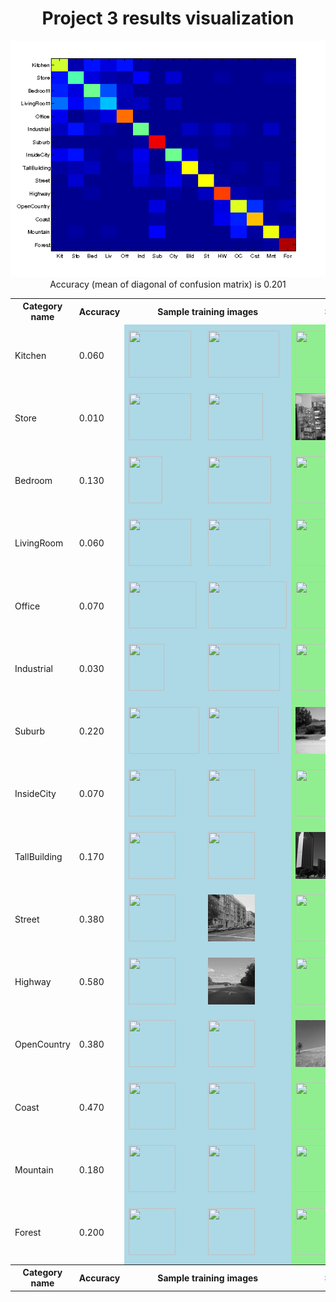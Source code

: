 <center>
<h1>Project 3 results visualization</h1>
<img src="confusion_matrix.png">

<br>
Accuracy (mean of diagonal of confusion matrix) is 0.201
<p>

<table border=0 cellpadding=4 cellspacing=1>
<tr>
<th>Category name</th>
<th>Accuracy</th>
<th colspan=2>Sample training images</th>
<th colspan=2>Sample true positives</th>
<th colspan=2>False positives with true label</th>
<th colspan=2>False negatives with wrong predicted label</th>
</tr>
<tr>
<td>Kitchen</td>
<td>0.060</td>
<td bgcolor=LightBlue><img src="thumbnails/Kitchen_image_0210.jpg" width=100 height=75></td>
<td bgcolor=LightBlue><img src="thumbnails/Kitchen_image_0087.jpg" width=114 height=75></td>
<td bgcolor=LightGreen><img src="thumbnails/Kitchen_image_0175.jpg" width=100 height=75></td>
<td bgcolor=LightGreen><img src="thumbnails/Kitchen_image_0110.jpg" width=100 height=75></td>
<td bgcolor=LightCoral><img src="thumbnails/Office_image_0131.jpg" width=119 height=75><br><small>Office</small></td>
<td bgcolor=LightCoral><img src="thumbnails/InsideCity_image_0069.jpg" width=75 height=75><br><small>InsideCity</small></td>
<td bgcolor=#FFBB55><img src="thumbnails/Kitchen_image_0036.jpg" width=57 height=75><br><small>Highway</small></td>
<td bgcolor=#FFBB55><img src="thumbnails/Kitchen_image_0156.jpg" width=91 height=75><br><small>TallBuilding</small></td>
</tr>
<tr>
<td>Store</td>
<td>0.010</td>
<td bgcolor=LightBlue><img src="thumbnails/Store_image_0250.jpg" width=100 height=75></td>
<td bgcolor=LightBlue><img src="thumbnails/Store_image_0126.jpg" width=88 height=75></td>
<td bgcolor=LightGreen><img src="thumbnails/Store_image_0009.jpg" width=100 height=75></td>
<td bgcolor=LightGreen></td>
<td bgcolor=LightCoral><img src="thumbnails/Office_image_0084.jpg" width=107 height=75><br><small>Office</small></td>
<td bgcolor=LightCoral><img src="thumbnails/Industrial_image_0029.jpg" width=63 height=75><br><small>Industrial</small></td>
<td bgcolor=#FFBB55><img src="thumbnails/Store_image_0033.jpg" width=95 height=75><br><small>Coast</small></td>
<td bgcolor=#FFBB55><img src="thumbnails/Store_image_0057.jpg" width=100 height=75><br><small>Coast</small></td>
</tr>
<tr>
<td>Bedroom</td>
<td>0.130</td>
<td bgcolor=LightBlue><img src="thumbnails/Bedroom_image_0204.jpg" width=54 height=75></td>
<td bgcolor=LightBlue><img src="thumbnails/Bedroom_image_0147.jpg" width=101 height=75></td>
<td bgcolor=LightGreen><img src="thumbnails/Bedroom_image_0063.jpg" width=115 height=75></td>
<td bgcolor=LightGreen><img src="thumbnails/Bedroom_image_0104.jpg" width=95 height=75></td>
<td bgcolor=LightCoral><img src="thumbnails/Office_image_0135.jpg" width=108 height=75><br><small>Office</small></td>
<td bgcolor=LightCoral><img src="thumbnails/Industrial_image_0074.jpg" width=100 height=75><br><small>Industrial</small></td>
<td bgcolor=#FFBB55><img src="thumbnails/Bedroom_image_0092.jpg" width=116 height=75><br><small>Mountain</small></td>
<td bgcolor=#FFBB55><img src="thumbnails/Bedroom_image_0160.jpg" width=111 height=75><br><small>OpenCountry</small></td>
</tr>
<tr>
<td>LivingRoom</td>
<td>0.060</td>
<td bgcolor=LightBlue><img src="thumbnails/LivingRoom_image_0267.jpg" width=100 height=75></td>
<td bgcolor=LightBlue><img src="thumbnails/LivingRoom_image_0103.jpg" width=100 height=75></td>
<td bgcolor=LightGreen><img src="thumbnails/LivingRoom_image_0021.jpg" width=109 height=75></td>
<td bgcolor=LightGreen><img src="thumbnails/LivingRoom_image_0003.jpg" width=114 height=75></td>
<td bgcolor=LightCoral><img src="thumbnails/Store_image_0114.jpg" width=100 height=75><br><small>Store</small></td>
<td bgcolor=LightCoral><img src="thumbnails/Industrial_image_0116.jpg" width=126 height=75><br><small>Industrial</small></td>
<td bgcolor=#FFBB55><img src="thumbnails/LivingRoom_image_0010.jpg" width=100 height=75><br><small>Street</small></td>
<td bgcolor=#FFBB55><img src="thumbnails/LivingRoom_image_0011.jpg" width=110 height=75><br><small>Coast</small></td>
</tr>
<tr>
<td>Office</td>
<td>0.070</td>
<td bgcolor=LightBlue><img src="thumbnails/Office_image_0033.jpg" width=108 height=75></td>
<td bgcolor=LightBlue><img src="thumbnails/Office_image_0039.jpg" width=126 height=75></td>
<td bgcolor=LightGreen><img src="thumbnails/Office_image_0144.jpg" width=115 height=75></td>
<td bgcolor=LightGreen><img src="thumbnails/Office_image_0010.jpg" width=107 height=75></td>
<td bgcolor=LightCoral><img src="thumbnails/Kitchen_image_0192.jpg" width=100 height=75><br><small>Kitchen</small></td>
<td bgcolor=LightCoral><img src="thumbnails/Bedroom_image_0176.jpg" width=57 height=75><br><small>Bedroom</small></td>
<td bgcolor=#FFBB55><img src="thumbnails/Office_image_0077.jpg" width=127 height=75><br><small>Forest</small></td>
<td bgcolor=#FFBB55><img src="thumbnails/Office_image_0001.jpg" width=101 height=75><br><small>Kitchen</small></td>
</tr>
<tr>
<td>Industrial</td>
<td>0.030</td>
<td bgcolor=LightBlue><img src="thumbnails/Industrial_image_0077.jpg" width=57 height=75></td>
<td bgcolor=LightBlue><img src="thumbnails/Industrial_image_0044.jpg" width=115 height=75></td>
<td bgcolor=LightGreen><img src="thumbnails/Industrial_image_0091.jpg" width=57 height=75></td>
<td bgcolor=LightGreen><img src="thumbnails/Industrial_image_0106.jpg" width=100 height=75></td>
<td bgcolor=LightCoral><img src="thumbnails/Suburb_image_0009.jpg" width=113 height=75><br><small>Suburb</small></td>
<td bgcolor=LightCoral><img src="thumbnails/Forest_image_0118.jpg" width=75 height=75><br><small>Forest</small></td>
<td bgcolor=#FFBB55><img src="thumbnails/Industrial_image_0105.jpg" width=113 height=75><br><small>Coast</small></td>
<td bgcolor=#FFBB55><img src="thumbnails/Industrial_image_0046.jpg" width=57 height=75><br><small>TallBuilding</small></td>
</tr>
<tr>
<td>Suburb</td>
<td>0.220</td>
<td bgcolor=LightBlue><img src="thumbnails/Suburb_image_0209.jpg" width=113 height=75></td>
<td bgcolor=LightBlue><img src="thumbnails/Suburb_image_0099.jpg" width=113 height=75></td>
<td bgcolor=LightGreen><img src="thumbnails/Suburb_image_0074.jpg" width=113 height=75></td>
<td bgcolor=LightGreen><img src="thumbnails/Suburb_image_0003.jpg" width=113 height=75></td>
<td bgcolor=LightCoral><img src="thumbnails/Street_image_0102.jpg" width=75 height=75><br><small>Street</small></td>
<td bgcolor=LightCoral><img src="thumbnails/Store_image_0140.jpg" width=98 height=75><br><small>Store</small></td>
<td bgcolor=#FFBB55><img src="thumbnails/Suburb_image_0175.jpg" width=113 height=75><br><small>Street</small></td>
<td bgcolor=#FFBB55><img src="thumbnails/Suburb_image_0107.jpg" width=113 height=75><br><small>Street</small></td>
</tr>
<tr>
<td>InsideCity</td>
<td>0.070</td>
<td bgcolor=LightBlue><img src="thumbnails/InsideCity_image_0261.jpg" width=75 height=75></td>
<td bgcolor=LightBlue><img src="thumbnails/InsideCity_image_0259.jpg" width=75 height=75></td>
<td bgcolor=LightGreen><img src="thumbnails/InsideCity_image_0140.jpg" width=75 height=75></td>
<td bgcolor=LightGreen><img src="thumbnails/InsideCity_image_0089.jpg" width=75 height=75></td>
<td bgcolor=LightCoral><img src="thumbnails/Bedroom_image_0115.jpg" width=89 height=75><br><small>Bedroom</small></td>
<td bgcolor=LightCoral><img src="thumbnails/Mountain_image_0069.jpg" width=75 height=75><br><small>Mountain</small></td>
<td bgcolor=#FFBB55><img src="thumbnails/InsideCity_image_0077.jpg" width=75 height=75><br><small>Mountain</small></td>
<td bgcolor=#FFBB55><img src="thumbnails/InsideCity_image_0023.jpg" width=75 height=75><br><small>Forest</small></td>
</tr>
<tr>
<td>TallBuilding</td>
<td>0.170</td>
<td bgcolor=LightBlue><img src="thumbnails/TallBuilding_image_0304.jpg" width=75 height=75></td>
<td bgcolor=LightBlue><img src="thumbnails/TallBuilding_image_0336.jpg" width=75 height=75></td>
<td bgcolor=LightGreen><img src="thumbnails/TallBuilding_image_0059.jpg" width=75 height=75></td>
<td bgcolor=LightGreen><img src="thumbnails/TallBuilding_image_0127.jpg" width=75 height=75></td>
<td bgcolor=LightCoral><img src="thumbnails/Industrial_image_0121.jpg" width=118 height=75><br><small>Industrial</small></td>
<td bgcolor=LightCoral><img src="thumbnails/Industrial_image_0117.jpg" width=102 height=75><br><small>Industrial</small></td>
<td bgcolor=#FFBB55><img src="thumbnails/TallBuilding_image_0080.jpg" width=75 height=75><br><small>Highway</small></td>
<td bgcolor=#FFBB55><img src="thumbnails/TallBuilding_image_0044.jpg" width=75 height=75><br><small>LivingRoom</small></td>
</tr>
<tr>
<td>Street</td>
<td>0.380</td>
<td bgcolor=LightBlue><img src="thumbnails/Street_image_0097.jpg" width=75 height=75></td>
<td bgcolor=LightBlue><img src="thumbnails/Street_image_0261.jpg" width=75 height=75></td>
<td bgcolor=LightGreen><img src="thumbnails/Street_image_0016.jpg" width=75 height=75></td>
<td bgcolor=LightGreen><img src="thumbnails/Street_image_0048.jpg" width=75 height=75></td>
<td bgcolor=LightCoral><img src="thumbnails/Bedroom_image_0153.jpg" width=114 height=75><br><small>Bedroom</small></td>
<td bgcolor=LightCoral><img src="thumbnails/LivingRoom_image_0010.jpg" width=100 height=75><br><small>LivingRoom</small></td>
<td bgcolor=#FFBB55><img src="thumbnails/Street_image_0147.jpg" width=75 height=75><br><small>Highway</small></td>
<td bgcolor=#FFBB55><img src="thumbnails/Street_image_0047.jpg" width=75 height=75><br><small>Highway</small></td>
</tr>
<tr>
<td>Highway</td>
<td>0.580</td>
<td bgcolor=LightBlue><img src="thumbnails/Highway_image_0129.jpg" width=75 height=75></td>
<td bgcolor=LightBlue><img src="thumbnails/Highway_image_0073.jpg" width=75 height=75></td>
<td bgcolor=LightGreen><img src="thumbnails/Highway_image_0085.jpg" width=75 height=75></td>
<td bgcolor=LightGreen><img src="thumbnails/Highway_image_0078.jpg" width=75 height=75></td>
<td bgcolor=LightCoral><img src="thumbnails/Street_image_0022.jpg" width=75 height=75><br><small>Street</small></td>
<td bgcolor=LightCoral><img src="thumbnails/Street_image_0141.jpg" width=75 height=75><br><small>Street</small></td>
<td bgcolor=#FFBB55><img src="thumbnails/Highway_image_0014.jpg" width=75 height=75><br><small>Coast</small></td>
<td bgcolor=#FFBB55><img src="thumbnails/Highway_image_0087.jpg" width=75 height=75><br><small>OpenCountry</small></td>
</tr>
<tr>
<td>OpenCountry</td>
<td>0.380</td>
<td bgcolor=LightBlue><img src="thumbnails/OpenCountry_image_0186.jpg" width=75 height=75></td>
<td bgcolor=LightBlue><img src="thumbnails/OpenCountry_image_0271.jpg" width=75 height=75></td>
<td bgcolor=LightGreen><img src="thumbnails/OpenCountry_image_0060.jpg" width=75 height=75></td>
<td bgcolor=LightGreen><img src="thumbnails/OpenCountry_image_0013.jpg" width=75 height=75></td>
<td bgcolor=LightCoral><img src="thumbnails/Highway_image_0139.jpg" width=75 height=75><br><small>Highway</small></td>
<td bgcolor=LightCoral><img src="thumbnails/Store_image_0056.jpg" width=100 height=75><br><small>Store</small></td>
<td bgcolor=#FFBB55><img src="thumbnails/OpenCountry_image_0010.jpg" width=75 height=75><br><small>Highway</small></td>
<td bgcolor=#FFBB55><img src="thumbnails/OpenCountry_image_0028.jpg" width=75 height=75><br><small>Highway</small></td>
</tr>
<tr>
<td>Coast</td>
<td>0.470</td>
<td bgcolor=LightBlue><img src="thumbnails/Coast_image_0267.jpg" width=75 height=75></td>
<td bgcolor=LightBlue><img src="thumbnails/Coast_image_0190.jpg" width=75 height=75></td>
<td bgcolor=LightGreen><img src="thumbnails/Coast_image_0051.jpg" width=75 height=75></td>
<td bgcolor=LightGreen><img src="thumbnails/Coast_image_0005.jpg" width=75 height=75></td>
<td bgcolor=LightCoral><img src="thumbnails/Store_image_0117.jpg" width=71 height=75><br><small>Store</small></td>
<td bgcolor=LightCoral><img src="thumbnails/Highway_image_0125.jpg" width=75 height=75><br><small>Highway</small></td>
<td bgcolor=#FFBB55><img src="thumbnails/Coast_image_0012.jpg" width=75 height=75><br><small>Industrial</small></td>
<td bgcolor=#FFBB55><img src="thumbnails/Coast_image_0047.jpg" width=75 height=75><br><small>Highway</small></td>
</tr>
<tr>
<td>Mountain</td>
<td>0.180</td>
<td bgcolor=LightBlue><img src="thumbnails/Mountain_image_0180.jpg" width=75 height=75></td>
<td bgcolor=LightBlue><img src="thumbnails/Mountain_image_0099.jpg" width=75 height=75></td>
<td bgcolor=LightGreen><img src="thumbnails/Mountain_image_0006.jpg" width=75 height=75></td>
<td bgcolor=LightGreen><img src="thumbnails/Mountain_image_0055.jpg" width=75 height=75></td>
<td bgcolor=LightCoral><img src="thumbnails/Store_image_0017.jpg" width=100 height=75><br><small>Store</small></td>
<td bgcolor=LightCoral><img src="thumbnails/Office_image_0063.jpg" width=128 height=75><br><small>Office</small></td>
<td bgcolor=#FFBB55><img src="thumbnails/Mountain_image_0027.jpg" width=75 height=75><br><small>Coast</small></td>
<td bgcolor=#FFBB55><img src="thumbnails/Mountain_image_0001.jpg" width=75 height=75><br><small>Coast</small></td>
</tr>
<tr>
<td>Forest</td>
<td>0.200</td>
<td bgcolor=LightBlue><img src="thumbnails/Forest_image_0055.jpg" width=75 height=75></td>
<td bgcolor=LightBlue><img src="thumbnails/Forest_image_0265.jpg" width=75 height=75></td>
<td bgcolor=LightGreen><img src="thumbnails/Forest_image_0079.jpg" width=75 height=75></td>
<td bgcolor=LightGreen><img src="thumbnails/Forest_image_0008.jpg" width=75 height=75></td>
<td bgcolor=LightCoral><img src="thumbnails/Store_image_0014.jpg" width=44 height=75><br><small>Store</small></td>
<td bgcolor=LightCoral><img src="thumbnails/LivingRoom_image_0094.jpg" width=64 height=75><br><small>LivingRoom</small></td>
<td bgcolor=#FFBB55><img src="thumbnails/Forest_image_0070.jpg" width=75 height=75><br><small>Coast</small></td>
<td bgcolor=#FFBB55><img src="thumbnails/Forest_image_0040.jpg" width=75 height=75><br><small>Coast</small></td>
</tr>
<tr>
<th>Category name</th>
<th>Accuracy</th>
<th colspan=2>Sample training images</th>
<th colspan=2>Sample true positives</th>
<th colspan=2>False positives with true label</th>
<th colspan=2>False negatives with wrong predicted label</th>
</tr>
</table>
</center>


